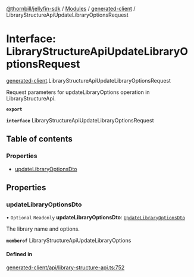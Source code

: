 [@thornbill/jellyfin-sdk](../README.md) / [Modules](../modules.md) / [generated-client](../modules/generated_client.md) / LibraryStructureApiUpdateLibraryOptionsRequest

# Interface: LibraryStructureApiUpdateLibraryOptionsRequest

[generated-client](../modules/generated_client.md).LibraryStructureApiUpdateLibraryOptionsRequest

Request parameters for updateLibraryOptions operation in LibraryStructureApi.

**`export`**

**`interface`** LibraryStructureApiUpdateLibraryOptionsRequest

## Table of contents

### Properties

- [updateLibraryOptionsDto](generated_client.LibraryStructureApiUpdateLibraryOptionsRequest.md#updatelibraryoptionsdto)

## Properties

### updateLibraryOptionsDto

• `Optional` `Readonly` **updateLibraryOptionsDto**: [`UpdateLibraryOptionsDto`](generated_client.UpdateLibraryOptionsDto.md)

The library name and options.

**`memberof`** LibraryStructureApiUpdateLibraryOptions

#### Defined in

[generated-client/api/library-structure-api.ts:752](https://github.com/thornbill/jellyfin-sdk-typescript/blob/21a118e/src/generated-client/api/library-structure-api.ts#L752)
